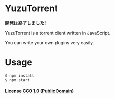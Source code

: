 # YuzuTorrent

**開発は終了しました!**

YuzuTorrent is a torrent client written in JavaScript.

You can write your own plugins very easily.

# Usage

```
$ npm install
$ npm start
```

#### License [CC0 1.0 (Public Domain)](LICENSE.md)
